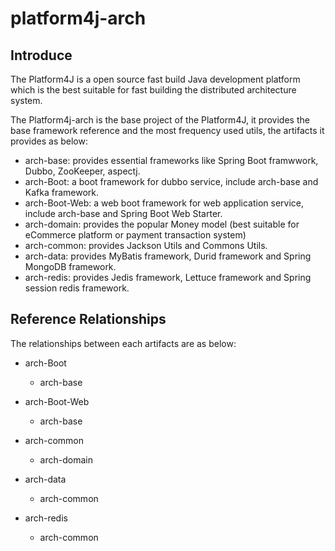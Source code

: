# platform4j-arch

## Introduce
The Platform4J is a open source fast build Java development platform which is the best suitable for fast building the distributed architecture system.  
  
The Platform4j-arch is the base project of the Platform4J, it provides the base framework reference and the most frequency used utils, the artifacts it provides as below:
* arch-base: provides essential frameworks like Spring Boot framwwork, Dubbo, ZooKeeper, aspectj.
* arch-Boot: a boot framework for dubbo service, include arch-base and Kafka framework.
* arch-Boot-Web: a web boot framework for web application service, include arch-base and Spring Boot Web Starter.
* arch-domain: provides the popular Money model (best suitable for eCommerce platform or payment transaction system)
* arch-common: provides Jackson Utils and Commons Utils.
* arch-data: provides MyBatis framework, Durid framework and Spring MongoDB framework.
* arch-redis: provides Jedis framework, Lettuce framework and Spring session redis framework.

## Reference Relationships
The relationships between each artifacts are as below:
* arch-Boot
  * arch-base
 
* arch-Boot-Web
  * arch-base

* arch-common
  * arch-domain
  
* arch-data
  * arch-common
  
* arch-redis
  * arch-common
